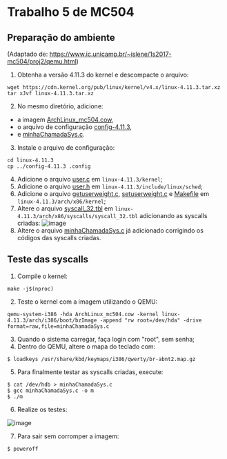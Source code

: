 # Trabalho 5 de MC504

## Preparação do ambiente

(Adaptado de: https://www.ic.unicamp.br/~islene/1s2017-mc504/proj2/qemu.html)

1. Obtenha a versão 4.11.3 do kernel e descompacte o arquivo:
```
wget https://cdn.kernel.org/pub/linux/kernel/v4.x/linux-4.11.3.tar.xz
tar xJvf linux-4.11.3.tar.xz
```
2. No mesmo diretório, adicione:
* a imagem [ArchLinux_mc504.cow](https://www.ic.unicamp.br/~islene/1s2017-mc504/proj2/ArchLinux_mc504.cow), 
* o arquivo de configuração [config-4.11.3](https://www.ic.unicamp.br/~islene/1s2017-mc504/proj2/config-4.11.3),
* e [minhaChamadaSys.c](minhaChamadaSys.c).
3. Instale o arquivo de configuração:
```
cd linux-4.11.3
cp ../config-4.11.3 .config
```
4. Adicione o arquivo [user.c](user.c) em `linux-4.11.3/kernel`;
5. Adicione o arquivo [user.h](user.h) em `linux-4.11.3/include/linux/sched`;
6. Adicione o arquivo [getuserweight.c](getuserweight.c), [setuserweight.c](setuserweight.c) e [Makefile](Makefile) em `linux-4.11.3/arch/x86/kernel`;
7. Altere o arquivo [syscall_32.tbl](syscall_32.tbl) em `linux-4.11.3/arch/x86/syscalls/syscall_32.tbl` adicionando as syscalls criadas:
![image](https://user-images.githubusercontent.com/6686318/126048425-fcba765d-c871-421d-abdf-7c812c65d45f.png)
8. Altere o arquivo [minhaChamadaSys.c](minhaChamadaSys.c) já adicionado corrigindo os códigos das syscalls criadas.

## Teste das syscalls
1. Compile o kernel:
```
make -j$(nproc)
```
2. Teste o kernel com a imagem utilizando o QEMU:
```
qemu-system-i386 -hda ArchLinux_mc504.cow -kernel linux-4.11.3/arch/i386/boot/bzImage -append "rw root=/dev/hda" -drive format=raw,file=minhaChamadaSys.c
```
3. Quando o sistema carregar, faça login com "root", sem senha;
4. Dentro do QEMU, altere o mapa do teclado com:
```
$ loadkeys /usr/share/kbd/keymaps/i386/qwerty/br-abnt2.map.gz
```
5. Para finalmente testar as syscalls criadas, execute:
```
$ cat /dev/hdb > minhaChamadaSys.c
$ gcc minhaChamadaSys.c -o m
$ ./m
```
6. Realize os testes:

![image](https://user-images.githubusercontent.com/6686318/126049387-715ffc68-3137-4e96-8212-0c0a016a63ba.png)

7. Para sair sem corromper a imagem:
```
$ poweroff
``` 
